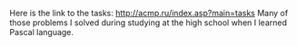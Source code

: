 Here is the link to the tasks: http://acmp.ru/index.asp?main=tasks
Many of those problems I solved during studying at the high school when I learned Pascal language.
